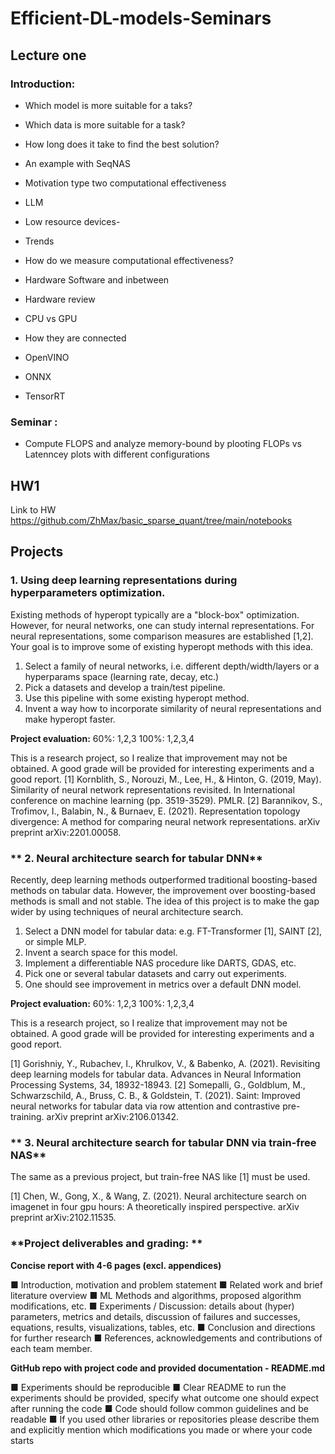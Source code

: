 # Efficient-DL-models-Seminars



## Lecture one
### Introduction:

- Which model is more suitable for a taks?
- Which data is more suitable for a task?
- How long does it take to find the best solution?
- An example with SeqNAS
-  Motivation type two computational effectiveness

- LLM
- Low resource devices-
- Trends

- How do we measure computational effectiveness?

- Hardware Software and inbetween 
- Hardware review
- CPU vs GPU 
- How they are connected
- OpenVINO
- ONNX
- TensorRT

### Seminar :
- Compute FLOPS and analyze memory-bound by plooting FLOPs vs Latenncey plots with different configurations

## HW1
Link to HW https://github.com/ZhMax/basic_sparse_quant/tree/main/notebooks

## Projects
### 1. Using deep learning representations during hyperparameters optimization.

Existing methods of hyperopt typically are a "block-box" optimization.
However, for neural networks, one can study internal representations. 
For neural representations, some comparison measures are established [1,2].
Your goal is to improve some of existing hyperopt methods with this idea.

1. Select a family of neural networks, i.e. different depth/width/layers or a hyperparams space (learning rate, decay, etc.)
2. Pick a datasets and develop a train/test pipeline.
3. Use this pipeline with some existing hyperopt method.
4. Invent a way how to incorporate similarity of neural representations and make hyperopt faster.

**Project evaluation:**
60%: 1,2,3
100%: 1,2,3,4

This is a research project, so I realize that improvement may not be obtained. 
A good grade will be provided for interesting experiments and a good report.
[1] Kornblith, S., Norouzi, M., Lee, H., & Hinton, G. (2019, May). Similarity of neural network representations revisited. In International conference on machine learning (pp. 3519-3529). PMLR.
[2] Barannikov, S., Trofimov, I., Balabin, N., & Burnaev, E. (2021). Representation topology divergence: A method for comparing neural network representations. arXiv preprint arXiv:2201.00058.

### ** 2. Neural architecture search for tabular DNN**

Recently, deep learning methods outperformed traditional boosting-based methods on tabular data.
However, the improvement over boosting-based methods is small and not stable.
The idea of this project is to make the gap wider by using techniques of neural architecture search.

1. Select a DNN model for tabular data: e.g. FT-Transformer [1], SAINT [2], or simple MLP.
2. Invent a search space for this model.
3. Implement a differentiable NAS procedure like DARTS, GDAS, etc. 
4. Pick one or several tabular datasets and carry out experiments. 
5. One should see improvement in metrics over a default DNN model.

**Project evaluation:**
60%: 1,2,3
100%: 1,2,3,4

This is a research project, so I realize that improvement may not be obtained. 
A good grade will be provided for interesting experiments and a good report.

[1] Gorishniy, Y., Rubachev, I., Khrulkov, V., & Babenko, A. (2021). Revisiting deep learning models for tabular data. Advances in Neural Information Processing Systems, 34, 18932-18943.
[2] Somepalli, G., Goldblum, M., Schwarzschild, A., Bruss, C. B., & Goldstein, T. (2021). Saint: Improved neural networks for tabular data via row attention and contrastive pre-training. arXiv preprint arXiv:2106.01342.

### ** 3. Neural architecture search for tabular DNN via train-free NAS**

The same as a previous project, but train-free NAS like [1] must be used.

[1] Chen, W., Gong, X., & Wang, Z. (2021). Neural architecture search on imagenet in four gpu hours: A theoretically inspired perspective. arXiv preprint arXiv:2102.11535.

### **Project deliverables and grading: ** <br>

**Concise report with 4-6 pages (excl. appendices)**

■ Introduction, motivation and problem statement
■ Related work and brief literature overview
■ ML Methods and algorithms, proposed algorithm modifications, etc.
■ Experiments / Discussion: details about (hyper) parameters, metrics and details, discussion of failures and successes, equations, results, visualizations, tables, etc.
■ Conclusion and directions for further research
■ References, acknowledgements and contributions of each team member.


**GitHub repo with project code and provided documentation - README.md**

■ Experiments should be reproducible 
■ Clear README to run the experiments should be provided, specify what outcome one should expect after running the code
■ Code should follow common guidelines and be readable
■ If you used other libraries or repositories please describe them and explicitly mention which modifications you made or where your code starts



